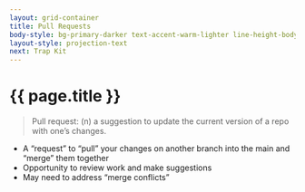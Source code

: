 ```yaml
---
layout: grid-container
title: Pull Requests
body-style: bg-primary-darker text-accent-warm-lighter line-height-body-4 padding-bottom-9 font-body-lg slide
layout-style: projection-text
next: Trap Kit
---
```


# {{ page.title }}

> Pull request: (n) a suggestion to update the current version of a repo with one’s changes.

- A “request” to “pull” your changes on another branch into the main and “merge” them together
- Opportunity to review work and make suggestions
- May need to address “merge conflicts”
